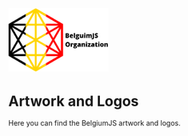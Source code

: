 <a href="https://github.com/belgiumJS">
   <picture>
     <source media="(prefers-color-scheme: dark)" srcset="https://raw.githubusercontent.com/belgiumJS/artwork/main/BelgiumJS/logo-color-text-white.svg"/>
     <img src="https://raw.githubusercontent.com/belgiumJS/artwork/main/BelgiumJS/logo-color-text-black.svg" width="200" alt="BelgiumJS logo" />
   </picture>
</a>

# Artwork and Logos

Here you can find the BelgiumJS artwork and logos.